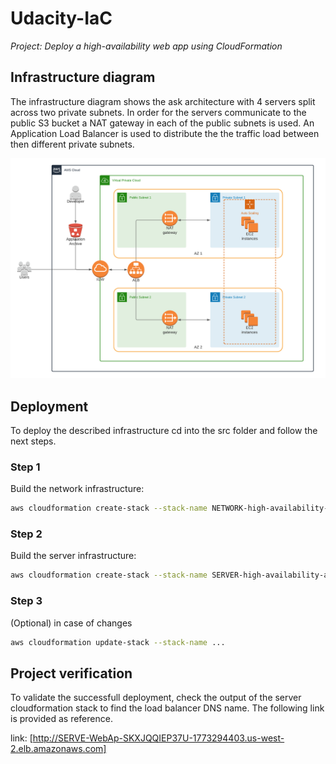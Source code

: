 # Udacity-IaC
*Project: Deploy a high-availability web app using CloudFormation*

## Infrastructure diagram

The infrastructure diagram shows the ask architecture with 4 servers split across two private subnets. In order for the servers communicate to the public S3 bucket a NAT gateway in each of the public subnets is used. An Application Load Balancer is used to distribute the the traffic load between then different private subnets. 

![alt text](https://github.com/Renek1992/udacity_cloud_devops_project_2/blob/master/images/submission2-architecture.png "Infrastructure diagram")


## Deployment

To deploy the described infrastructure cd into the src folder and follow the next steps.

### Step 1
Build the network infrastructure:
```bash
aws cloudformation create-stack --stack-name NETWORK-high-availability-app --template-body file://NETWORK-high-availability-app.yml --parameters file://NETWORK-high-availability-app.json --capabilities "CAPABILITY_IAM" "CAPABILITY_NAMED_IAM" --region=us-west-2
```

### Step 2
Build the server infrastructure:
```bash
aws cloudformation create-stack --stack-name SERVER-high-availability-app --template-body file://SERVER-high-availability-app.yml --parameters file://SERVER-high-availability-app.json --capabilities "CAPABILITY_IAM" "CAPABILITY_NAMED_IAM" --region=us-west-2
```

### Step 3
(Optional) in case of changes
```bash
aws cloudformation update-stack --stack-name ...
```

## Project verification

To validate the successfull deployment, check the output of the server cloudformation stack to find the load balancer DNS name. The following link is provided as reference.

link: [http://SERVE-WebAp-SKXJQQIEP37U-1773294403.us-west-2.elb.amazonaws.com]


